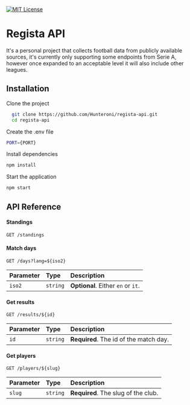 

[![MIT License](https://img.shields.io/badge/License-MIT-green.svg)](https://choosealicense.com/licenses/mit/)
# Regista API

It's a personal project that collects football data from publicly available sources, it's currently only supporting some endpoints from Serie A, however once expanded to an acceptable level it will also include other leagues.
## Installation

Clone the project

```bash
  git clone https://github.com/Hunteroni/regista-api.git
  cd regista-api
```

Create the .env file

```bash
PORT={PORT}
```

Install dependencies
```bash
npm install
```
Start the application
```bash
npm start
```



    
## API Reference

#### Standings

```
GET /standings 
```



#### Match days

```
GET /days?lang=${iso2}
```

| Parameter | Type     | Description                |
| :-------- | :------- | :------------------------- |
| `iso2` | `string` | **Optional**. Either `en` or `it`. |



#### Get results

```
GET /results/${id}
```

| Parameter | Type     | Description                       |
| :-------- | :------- | :-------------------------------- |
| `id`      | `string` | **Required**. The id of the match day. |

#### Get players

```
GET /players/${slug}
```

| Parameter | Type     | Description                       |
| :-------- | :------- | :-------------------------------- |
| `slug`      | `string` | **Required**. The slug of the club. |



